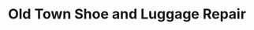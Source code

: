 ---
title: "Old Town Shoe and Luggage Repair"
url: /alexandria/old-town-shoe-and-luggage-repair/
shop: shoes
---